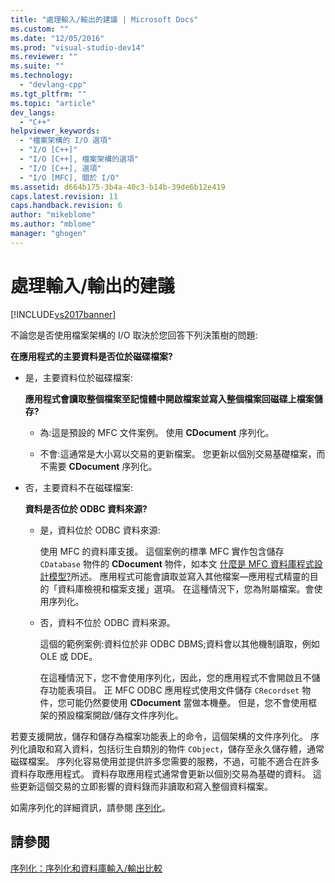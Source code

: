 ```yaml
---
title: "處理輸入/輸出的建議 | Microsoft Docs"
ms.custom: ""
ms.date: "12/05/2016"
ms.prod: "visual-studio-dev14"
ms.reviewer: ""
ms.suite: ""
ms.technology: 
  - "devlang-cpp"
ms.tgt_pltfrm: ""
ms.topic: "article"
dev_langs: 
  - "C++"
helpviewer_keywords: 
  - "檔案架構的 I/O 選項"
  - "I/O [C++]"
  - "I/O [C++], 檔案架構的選項"
  - "I/O [C++], 選項"
  - "I/O [MFC], 關於 I/O"
ms.assetid: d664b175-3b4a-40c3-b14b-39de6b12e419
caps.latest.revision: 11
caps.handback.revision: 6
author: "mikeblome"
ms.author: "mblome"
manager: "ghogen"
---
```

# 處理輸入/輸出的建議
[!INCLUDE[vs2017banner](../assembler/inline/includes/vs2017banner.md)]

不論您是否使用檔案架構的 I\/O 取決於您回答下列決策樹的問題:  
  
 **在應用程式的主要資料是否位於磁碟檔案?**  
  
-   是，主要資料位於磁碟檔案:  
  
     **應用程式會讀取整個檔案至記憶體中開啟檔案並寫入整個檔案回磁碟上檔案儲存?**  
  
    -   為:這是預設的 MFC 文件案例。  使用 **CDocument** 序列化。  
  
    -   不會:這通常是大小寫以交易的更新檔案。  您更新以個別交易基礎檔案，而不需要 **CDocument** 序列化。  
  
-   否，主要資料不在磁碟檔案:  
  
     **資料是否位於 ODBC 資料來源?**  
  
    -   是，資料位於 ODBC 資料來源:  
  
         使用 MFC 的資料庫支援。  這個案例的標準 MFC 實作包含儲存 `CDatabase` 物件的 **CDocument** 物件，如本文 [什麼是 MFC 資料庫程式設計模型?](../data/what-is-the-mfc-database-programming-model-q.md)所述。  應用程式可能會讀取並寫入其他檔案—應用程式精靈的目的「資料庫檢視和檔案支援」選項。  在這種情況下，您為附屬檔案。會使用序列化。  
  
    -   否，資料不位於 ODBC 資料來源。  
  
         這個的範例案例:資料位於非 ODBC DBMS;資料會以其他機制讀取，例如 OLE 或 DDE。  
  
         在這種情況下，您不會使用序列化，因此，您的應用程式不會開啟且不儲存功能表項目。  正 MFC ODBC 應用程式使用文件儲存 `CRecordset` 物件，您可能仍然要使用 **CDocument** 當做本機壘。  但是，您不會使用框架的預設檔案開啟\/儲存文件序列化。  
  
 若要支援開放，儲存和儲存為檔案功能表上的命令，這個架構的文件序列化。  序列化讀取和寫入資料，包括衍生自類別的物件 `CObject`，儲存至永久儲存體，通常磁碟檔案。  序列化容易使用並提供許多您需要的服務，不過，可能不適合在許多資料存取應用程式。  資料存取應用程式通常會更新以個別交易為基礎的資料。  這些更新這個交易的立即影響的資料錄而非讀取和寫入整個資料檔案。  
  
 如需序列化的詳細資訊，請參閱 [序列化](../mfc/serialization-in-mfc.md)。  
  
## 請參閱  
 [序列化：序列化和資料庫輸入\/輸出比較](../mfc/serialization-serialization-vs-database-input-output.md)